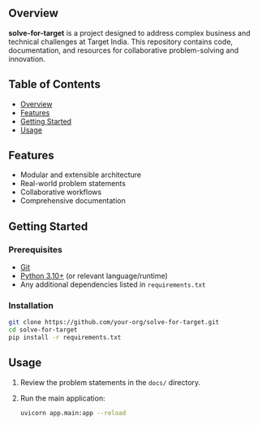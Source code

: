 ## Overview

**solve-for-target** is a project designed to address complex business and technical challenges at Target India. This repository contains code, documentation, and resources for collaborative problem-solving and innovation.

## Table of Contents

- [Overview](#overview)
- [Features](#features)
- [Getting Started](#getting-started)
- [Usage](#usage)

## Features

- Modular and extensible architecture
- Real-world problem statements
- Collaborative workflows
- Comprehensive documentation

## Getting Started

### Prerequisites

- [Git](https://git-scm.com/)
- [Python 3.10+](https://www.python.org/) (or relevant language/runtime)
- Any additional dependencies listed in `requirements.txt`

### Installation

```bash
git clone https://github.com/your-org/solve-for-target.git
cd solve-for-target
pip install -r requirements.txt
```

## Usage

1. Review the problem statements in the `docs/` directory.
2. Run the main application:

   ```bash
   uvicorn app.main:app --reload
   ```

